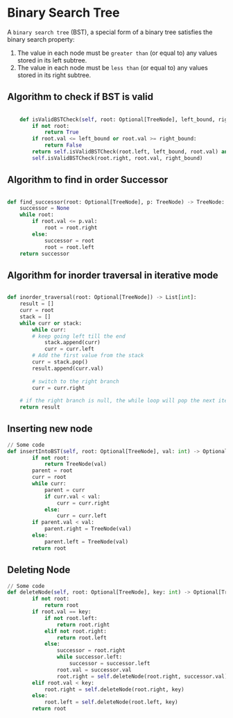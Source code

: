 # Binary Search Tree

A `binary search tree` (BST), a special form of a binary tree satisfies the binary search property:

1. The value in each node must be `greater than` (or equal to) any values stored in its left subtree.
2. The value in each node must be `less than` (or equal to) any values stored in its right subtree.

## Algorithm to check if BST is valid

```python
    
    def isValidBSTCheck(self, root: Optional[TreeNode], left_bound, right_bound) -> bool:
        if not root:
            return True
        if root.val <= left_bound or root.val >= right_bound:
            return False
        return self.isValidBSTCheck(root.left, left_bound, root.val) and 
        self.isValidBSTCheck(root.right, root.val, right_bound)
```

## Algorithm to find in order Successor

```python

def find_successor(root: Optional[TreeNode], p: TreeNode) -> TreeNode:
    successor = None
    while root:
        if root.val <= p.val:
            root = root.right
        else:
            successor = root
            root = root.left
    return successor
```

## Algorithm for inorder traversal in iterative mode

```python

def inorder_traversal(root: Optional[TreeNode]) -> List[int]:
    result = []
    curr = root
    stack = []
    while curr or stack:
        while curr:
        # keep going left till the end
            stack.append(curr) 
            curr = curr.left
        # Add the first value from the stack 
        curr = stack.pop()
        result.append(curr.val)
        
        # switch to the right branch
        curr = curr.right 
        
    # if the right branch is null, the while loop will pop the next item from the stack
    return result
```

## Inserting new node

```python
// Some code
def insertIntoBST(self, root: Optional[TreeNode], val: int) -> Optional[TreeNode]:
        if not root:
            return TreeNode(val)
        parent = root
        curr = root
        while curr:
            parent = curr
            if curr.val < val: 
                curr = curr.right
            else:
                curr = curr.left
        if parent.val < val:
            parent.right = TreeNode(val)
        else:
            parent.left = TreeNode(val)
        return root
```

## Deleting Node

```python
// Some code
def deleteNode(self, root: Optional[TreeNode], key: int) -> Optional[TreeNode]:
        if not root:
            return root
        if root.val == key:
            if not root.left:
                return root.right
            elif not root.right:
                return root.left
            else:
                successor = root.right
                while successor.left:
                    successor = successor.left
                root.val = successor.val
                root.right = self.deleteNode(root.right, successor.val)
        elif root.val < key:
            root.right = self.deleteNode(root.right, key)
        else:
            root.left = self.deleteNode(root.left, key)
        return root
```
